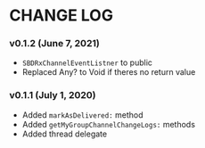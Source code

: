 # CHANGE LOG

### v0.1.2 (June 7, 2021)
* `SBDRxChannelEventListner` to public
* Replaced Any? to Void if theres no return value

### v0.1.1 (July 1, 2020)
* Added `markAsDelivered:` method
* Added `getMyGroupChannelChangeLogs:` methods
* Added thread delegate 
